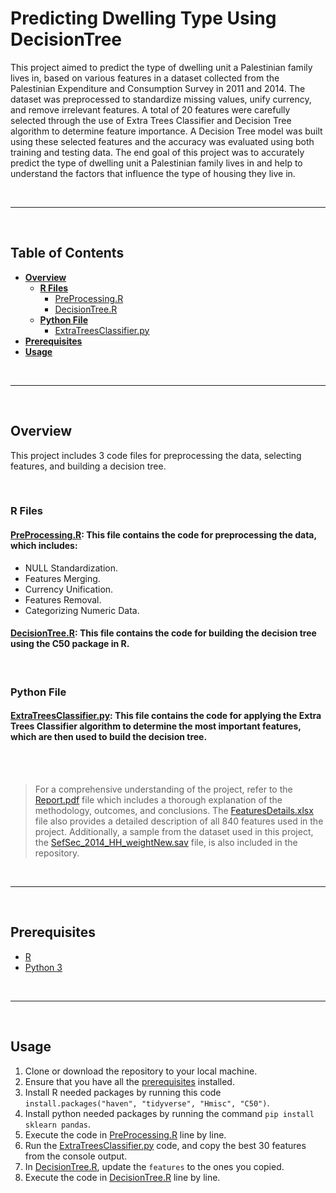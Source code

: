 # **Predicting Dwelling Type Using DecisionTree**
This project aimed to predict the type of dwelling unit a Palestinian family lives in, based on various features in a dataset collected from the Palestinian Expenditure and Consumption Survey in 2011 and 2014. The dataset was preprocessed to standardize missing values, unify currency, and remove irrelevant features. A total of 20 features were carefully selected through the use of Extra Trees Classifier and Decision Tree algorithm to determine feature importance. A Decision Tree model was built using these selected features and the accuracy was evaluated using both training and testing data. The end goal of this project was to accurately predict the type of dwelling unit a Palestinian family lives in and help to understand the factors that influence the type of housing they live in.

<br>

---

<br>

## **Table of Contents**
- [**Overview**](#overview)
  - [**R Files**](#r-files)
    - [PreProcessing.R](#preprocessingr-this-file-contains-the-code-for-preprocessing-the-data-which-includes)
    - [DecisionTree.R](#decisiontreer-this-file-contains-the-code-for-building-the-decision-tree-using-the-c50-package-in-r)
  - [**Python File**](#python-file)
    - [ExtraTreesClassifier.py](#extratreesclassifierpy-this-file-contains-the-code-for-applying-the-extra-trees-classifier-algorithm-to-determine-the-most-important-features-which-are-then-used-to-build-the-decision-tree)
- [**Prerequisites**](#prerequisites)
- [**Usage**](#usage)

<br>

---

<br>

## **Overview**
This project includes 3 code files for preprocessing the data, selecting features, and building a decision tree.

<br>

### **R Files**
#### [PreProcessing.R](R/PreProcessing.R): This file contains the code for preprocessing the data, which includes:
- NULL Standardization.
- Features Merging.
- Currency Unification.
- Features Removal.
- Categorizing Numeric Data.

#### [DecisionTree.R](R/DecisionTree.R): This file contains the code for building the decision tree using the C50 package in R.

<br>

### **Python File**
#### [ExtraTreesClassifier.py](Python/ExtraTreesClassifier.py): This file contains the code for applying the Extra Trees Classifier algorithm to determine the most important features, which are then used to build the decision tree.

<br><br>

>For a comprehensive understanding of the project, refer to the [Report.pdf](Report.pdf) file which includes a thorough explanation of the methodology, outcomes, and conclusions. The [FeaturesDetails.xlsx](Dataset/FeaturesDetails.xlsx) file also provides a detailed description of all 840 features used in the project. Additionally, a sample from the dataset used in this project, the [SefSec_2014_HH_weightNew.sav](Dataset/SefSec_2014_HH_weightNew.sav) file, is also included in the repository.

<br>

---

<br>

## **Prerequisites**
- [R](https://cran.r-project.org/bin/windows/base/)
- [Python 3](https://www.python.org/downloads/)

<br>

---

<br>

## **Usage**
1. Clone or download the repository to your local machine.
2. Ensure that you have all the [prerequisites](#prerequisites) installed.
3. Install R needed packages by running this code `install.packages("haven", "tidyverse", "Hmisc", "C50")`.
4. Install python needed packages by running the command `pip install sklearn pandas`.
5. Execute the code in [PreProcessing.R](R/PreProcessing.R) line by line.
6. Run the [ExtraTreesClassifier.py](Python/ExtraTreesClassifier.py) code, and copy the best 30 features from the console output.
7. In [DecisionTree.R](R/DecisionTree.R), update the `features` to the ones you copied.
8. Execute the code in [DecisionTree.R](R/DecisionTree.R) line by line.